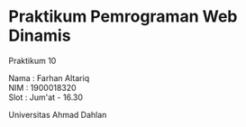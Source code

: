 # Praktikum Pemrograman Web Dinamis
Praktikum 10
  
Nama  : Farhan Altariq  
NIM   : 1900018320  
Slot  : Jum'at - 16.30
  
Universitas Ahmad Dahlan
